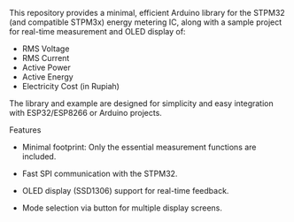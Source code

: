 This repository provides a minimal, efficient Arduino library for the STPM32 (and compatible STPM3x) energy metering IC, along with a sample project for real-time measurement and OLED display of:

- RMS Voltage
- RMS Current
- Active Power
- Active Energy
- Electricity Cost (in Rupiah)

The library and example are designed for simplicity and easy integration with ESP32/ESP8266 or Arduino projects.

Features
- Minimal footprint: Only the essential measurement functions are included.

- Fast SPI communication with the STPM32.

- OLED display (SSD1306) support for real-time feedback.

- Mode selection via button for multiple display screens.
